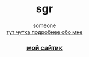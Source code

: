 <h1 align="center">sgr</h1>
<p align="center">someone<br>
<a href="https://the-sgr.github.io/about.html">тут чутка подробнее обо мне</a>
</p>
<h3 align="center"><a href="https://the-sgr.github.io/" target="_blank">мой сайтик</a></h3>
